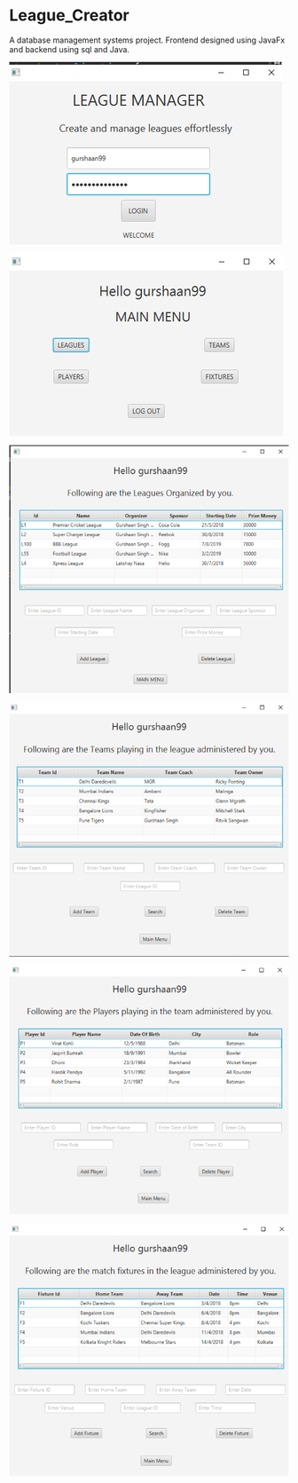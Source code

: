 # League_Creator

A database management systems project. Frontend designed using JavaFx and backend using sql and Java.

![](Screenshot/Screenshot%20(205).png)

![](Screenshot/Screenshot%20(206).png)

![](Screenshot/Screenshot%20(207).png)

![](Screenshot/Screenshot%20(208).png)

![](Screenshot/Screenshot%20(209).png)

![](Screenshot/Screenshot%20(210).png)
